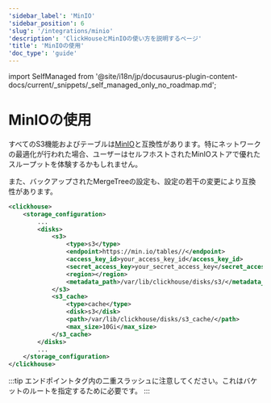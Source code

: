 ```yaml
---
'sidebar_label': 'MinIO'
'sidebar_position': 6
'slug': '/integrations/minio'
'description': 'ClickHouseとMinIOの使い方を説明するページ'
'title': 'MinIOの使用'
'doc_type': 'guide'
---
```


import SelfManaged from '@site/i18n/jp/docusaurus-plugin-content-docs/current/_snippets/_self_managed_only_no_roadmap.md';


# MinIOの使用

<SelfManaged />

すべてのS3機能およびテーブルは[MinIO](https://min.io/)と互換性があります。特にネットワークの最適化が行われた場合、ユーザーはセルフホストされたMinIOストアで優れたスループットを体験するかもしれません。

また、バックアップされたMergeTreeの設定も、設定の若干の変更により互換性があります。

```xml
<clickhouse>
    <storage_configuration>
        ...
        <disks>
            <s3>
                <type>s3</type>
                <endpoint>https://min.io/tables//</endpoint>
                <access_key_id>your_access_key_id</access_key_id>
                <secret_access_key>your_secret_access_key</secret_access_key>
                <region></region>
                <metadata_path>/var/lib/clickhouse/disks/s3/</metadata_path>
            </s3>
            <s3_cache>
                <type>cache</type>
                <disk>s3</disk>
                <path>/var/lib/clickhouse/disks/s3_cache/</path>
                <max_size>10Gi</max_size>
            </s3_cache>
        </disks>
        ...
    </storage_configuration>
</clickhouse>
```

:::tip
エンドポイントタグ内の二重スラッシュに注意してください。これはバケットのルートを指定するために必要です。
:::
